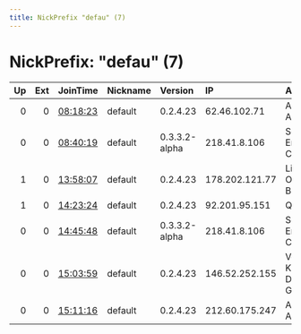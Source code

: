 ```yaml
---
title: NickPrefix "defau" (7)
---
```


# NickPrefix: "defau" (7)

|   Up |   Ext | JoinTime                                                                                            | Nickname   | Version       | IP             | AS                               | CC   |   ORp |   Dirp | OS      | Contact   |   eFamMembers |
|-----:|------:|:----------------------------------------------------------------------------------------------------|:-----------|:--------------|:---------------|:---------------------------------|:-----|------:|-------:|:--------|:----------|--------------:|
|    0 |     0 | [08:18:23](https://metrics.torproject.org/rs.html#details/88FA194B555AA3558FB29A8D6A262828D4EF6A30) | default    | 0.2.4.23      | 62.46.102.71   | A1 Telekom Austria AG            | at   |   443 |   9030 | Windows | None      |             1 |
|    0 |     0 | [08:40:19](https://metrics.torproject.org/rs.html#details/34B465E24C5E0DA0E9F8CA7FBF93CB41E5EE237B) | default    | 0.3.3.2-alpha | 218.41.8.106   | So-net Entertainment Corporation | jp   | 12390 |      0 | Windows | None      |             1 |
|    1 |     0 | [13:58:07](https://metrics.torproject.org/rs.html#details/D2E25FD8C66EE1C4B97D9F8A7E7DC3B36BD2397A) | default    | 0.2.4.23      | 178.202.121.77 | Liberty Global Operations B.V.   | de   |   443 |   9030 | Windows | None      |             1 |
|    1 |     0 | [14:23:24](https://metrics.torproject.org/rs.html#details/01F2A8913DD05F77DF68329590D1E54A3B08B471) | default    | 0.2.4.23      | 92.201.95.151  | QSC AG                           | de   |   443 |   9030 | Windows | None      |             1 |
|    0 |     0 | [14:45:48](https://metrics.torproject.org/rs.html#details/68161F1B3790E3DAFBFA131D38DE12A22F3C721A) | default    | 0.3.3.2-alpha | 218.41.8.106   | So-net Entertainment Corporation | jp   | 12390 |      0 | Windows | None      |             1 |
|    0 |     0 | [15:03:59](https://metrics.torproject.org/rs.html#details/64F79B02F278F08F2626707D547D7D14D247B85D) | default    | 0.2.4.23      | 146.52.252.155 | Vodafone Kabel Deutschland GmbH  | de   |   443 |   9030 | Windows | None      |             1 |
|    0 |     0 | [15:11:16](https://metrics.torproject.org/rs.html#details/BCB0D666B2C0DBDA9B24C590D810E1BB87F52528) | default    | 0.2.4.23      | 212.60.175.247 | A1 Telekom Austria AG            | at   |   443 |   9030 | Windows | None      |             1 |
